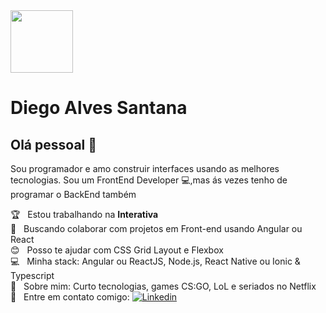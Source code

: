 <img width="auto" src="https://avatars3.githubusercontent.com/u/48577083?s=460&u=4902cfe806d5f2197530a2abb7256763a37b6261&v=4" height="100px">

# Diego Alves Santana

## Olá pessoal 👋
Sou programador e amo construir interfaces usando as melhores tecnologias.
Sou um FrontEnd Developer :computer:,mas ás vezes tenho de programar o BackEnd também

 :trophy:  &nbsp; Estou trabalhando na **Interativa**
 <br/> :purple_heart: &nbsp; Buscando colaborar com projetos em Front-end usando Angular ou React
 <br/> :blush: &nbsp; Posso te ajudar com CSS Grid Layout e Flexbox
 <br/> :computer: &nbsp; Minha stack: Angular ou ReactJS, Node.js, React Native ou Ionic & Typescript
 <br/> 💬  &nbsp; Sobre mim: Curto tecnologias, games CS:GO, LoL e seriados no Netflix
 <br/> :email: &nbsp; Entre em contato comigo: <a href="https://twitter.com/intent/tweet?text=Wow:&url=https%3A%2F%2Fwww.linkedin.com%2Fin%2Fdiego-alves-santana-0720b317a%2F"><img alt="Linkedin" src="https://img.shields.io/twitter/url?style=social"></a>
